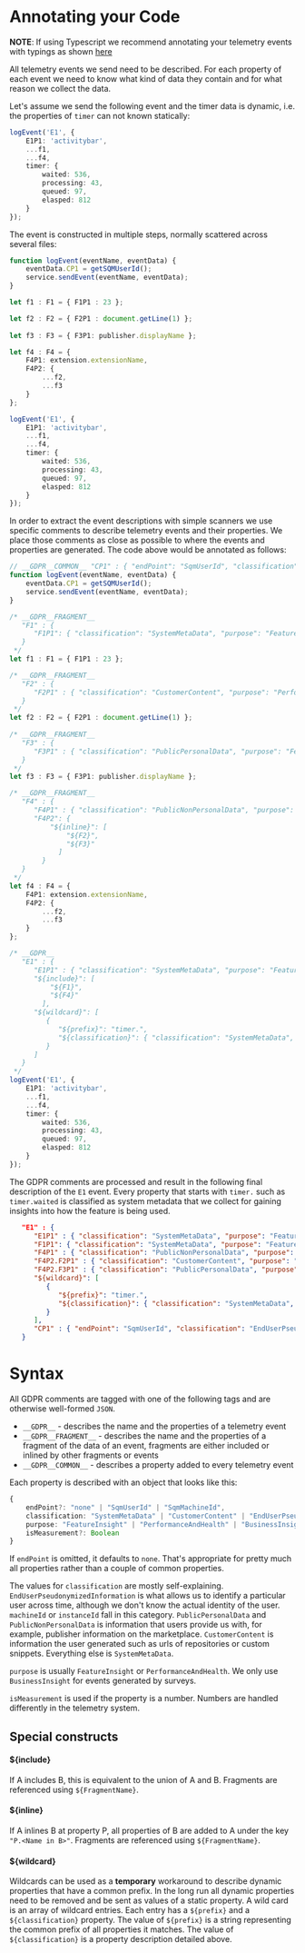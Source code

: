 # Annotating your Code

**NOTE**: If using Typescript we recommend annotating your telemetry events with typings as shown [here](typescript-code-annotations.md)

All telemetry events we send need to be described. For each property of each event we need to know what kind of data they contain and for what reason we collect the data.

Let's assume we send the following event and the timer data is dynamic, i.e. the properties of `timer` can not known statically:
```ts
logEvent('E1', {
    E1P1: 'activitybar',
    ...f1,
    ...f4,
    timer: {
        waited: 536,
        processing: 43,
        queued: 97,
        elasped: 812
    }
});
```

The event is constructed in multiple steps, normally scattered across several files:
```ts
function logEvent(eventName, eventData) {
    eventData.CP1 = getSQMUserId();
    service.sendEvent(eventName, eventData);
}

let f1 : F1 = { F1P1 : 23 };

let f2 : F2 = { F2P1 : document.getLine(1) };
 
let f3 : F3 = { F3P1: publisher.displayName };

let f4 : F4 = {
    F4P1: extension.extensionName,
    F4P2: {
        ...f2,
        ...f3
    }
};

logEvent('E1', {
    E1P1: 'activitybar',
    ...f1,
    ...f4,
    timer: {
        waited: 536,
        processing: 43,
        queued: 97,
        elasped: 812
    }
});
```

In order to extract the event descriptions with simple scanners we use specific comments to describe telemetry events and their properties. We place those comments as close as possible to where the events and properties are generated. The code above would be annotated as follows:
```ts
// __GDPR__COMMON__ "CP1" : { "endPoint": "SqmUserId", "classification": "EndUserPseudonymizedInformation", "purpose": "BusinessInsight" }
function logEvent(eventName, eventData) {
    eventData.CP1 = getSQMUserId();
    service.sendEvent(eventName, eventData);
}

/* __GDPR__FRAGMENT__
   "F1" : {
      "F1P1": { "classification": "SystemMetaData", "purpose": "FeatureInsight" }
   }
 */
let f1 : F1 = { F1P1 : 23 };

/* __GDPR__FRAGMENT__
   "F2" : {
      "F2P1" : { "classification": "CustomerContent", "purpose": "PerformanceAndHealth" }
   }
 */
let f2 : F2 = { F2P1 : document.getLine(1) };
 
/* __GDPR__FRAGMENT__
   "F3" : {
      "F3P1" : { "classification": "PublicPersonalData", "purpose": "FeatureInsight" }
   }
 */
let f3 : F3 = { F3P1: publisher.displayName };

/* __GDPR__FRAGMENT__
   "F4" : {
      "F4P1" : { "classification": "PublicNonPersonalData", "purpose": "FeatureInsight" },
      "F4P2": { 
          "${inline}": [
              "${F2}",
              "${F3}"
            ] 
        }
   }
 */
let f4 : F4 = {
    F4P1: extension.extensionName,
    F4P2: {
        ...f2,
        ...f3
    }
};

/* __GDPR__
   "E1" : {
      "E1P1" : { "classification": "SystemMetaData", "purpose": "FeatureInsight" },
      "${include}": [ 
          "${F1}",
          "${F4}"
        ],
      "${wildcard}": [
         {
            "${prefix}": "timer.",
            "${classification}": { "classification": "SystemMetaData", "purpose": "FeatureInsight" }
         }
      ]
   }
 */
logEvent('E1', {
    E1P1: 'activitybar',
    ...f1,
    ...f4,
    timer: {
        waited: 536,
        processing: 43,
        queued: 97,
        elasped: 812
    }
});
```

The GDPR comments are processed and result in the following final description of the `E1` event. Every property that starts with `timer.` such as `timer.waited` is classified as system metadata that we collect for gaining insights into how the feature is being used.
```json
   "E1" : {
      "E1P1" : { "classification": "SystemMetaData", "purpose": "FeatureInsight" },
      "F1P1": { "classification": "SystemMetaData", "purpose": "FeatureInsight" },
      "F4P1" : { "classification": "PublicNonPersonalData", "purpose": "FeatureInsight" },
      "F4P2.F2P1" : { "classification": "CustomerContent", "purpose": "PerformanceAndHealth" },
      "F4P2.F3P1" : { "classification": "PublicPersonalData", "purpose": "FeatureInsight" },
      "${wildcard}": [
         {
            "${prefix}": "timer.",
            "${classification}": { "classification": "SystemMetaData", "purpose": "FeatureInsight" }
         }
      ],
      "CP1" : { "endPoint": "SqmUserId", "classification": "EndUserPseudonymizedInformation", "purpose": "BusinessInsight" }
   }
```

# Syntax
All GDPR comments are tagged with one of the following tags and are otherwise well-formed `JSON`.
- `__GDPR__` - describes the name and the properties of a telemetry event
- `__GDPR__FRAGMENT__` - describes the name and the properties of a fragment of the data of an event, fragments are either included or inlined by other fragments or events
- `__GDPR__COMMON__` - describes a property added to every telemetry event

Each property is described with an object that looks like this: 
```ts
{ 
    endPoint?: "none" | "SqmUserId" | "SqmMachineId",
    classification: "SystemMetaData" | "CustomerContent" | "EndUserPseudonymizedInformation" | "PublicPersonalData" | "PublicNonPersonalData",
    purpose: "FeatureInsight" | "PerformanceAndHealth" | "BusinessInsight" | "SecurityAndAuditing",
    isMeasurement?: Boolean
}
```

If `endPoint` is omitted, it defaults to `none`. That's appropriate for pretty much all properties rather than a couple of common properties.

The values for `classification` are mostly self-explaining. `EndUserPseudonymizedInformation` is what allows us to identify a particular user across time, although we don't know the actual identity of the user. `machineId` or `instanceId` fall in this category. `PublicPersonalData` and `PublicNonPersonalData` is information that users provide us with, for example, publisher information on the marketplace. `CustomerContent` is information the user generated such as urls of repositories or custom snippets. Everything else is `SystemMetaData`.

`purpose` is usually `FeatureInsight` or `PerformanceAndHealth`. We only use `BusinessInsight` for events generated by surveys.

`isMeasurement` is used if the property is a number. Numbers are handled differently in the telemetry system.

## Special constructs
#### ${include}
If A includes B, this is equivalent to the union of A and B. Fragments are referenced using `${FragmentName}`.

#### ${inline}
If A inlines B at property P, all properties of B are added to A under the key `"P.<Name in B>"`. Fragments are referenced using `${FragmentName}`.

#### ${wildcard}
Wildcards can be used as a **temporary** workaround to describe dynamic properties that have a common prefix. In the long run all dynamic properties need to be removed and be sent as values of a static property. A wild card is an array of wildcard entries. Each entry has a `${prefix}` and a `${classification}` property. The value of `${prefix}` is a string representing the common prefix of all properties it matches. The value of `${classification}` is a property description detailed above.
